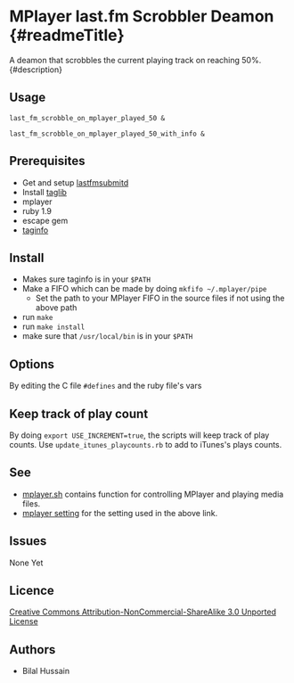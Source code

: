 MPlayer last.fm Scrobbler Deamon {#readmeTitle}
================================
A deamon that scrobbles the current playing track on reaching 50%.
{#description}

Usage
-----
`last_fm_scrobble_on_mplayer_played_50 &` 

`last_fm_scrobble_on_mplayer_played_50_with_info &` 

Prerequisites
-------------
* Get and setup [lastfmsubmitd](http://www.red-bean.com/~decklin/software/lastfmsubmitd/ "http://www.red-bean.com/~decklin/software/lastfmsubmitd/")
* Install [taglib](http://developer.kde.org/~wheeler/taglib.html "http://developer.kde.org/~wheeler/taglib.html") 
* mplayer
* ruby 1.9
* escape gem
* [taginfo](https://github.com/Bilalh/mplayer-last.fm-scrobbler/)

Install 
-------
* Makes sure taginfo is in your `$PATH`
* Make a FIFO which can be made by doing `mkfifo ~/.mplayer/pipe`
	* Set the path to your MPlayer FIFO in the source files if not using the above path
* run `make`
* run `make install`
* make sure that `/usr/local/bin` is in your `$PATH`

Options
-------
By editing the C file `#defines` and the ruby file's vars

Keep track of play count
------------------------
By doing `export USE_INCREMENT=true`, the scripts will keep track of play counts. Use `update_itunes_playcounts.rb` to add to iTunes's plays counts.

See
---
* [mplayer.sh](https://github.com/Bilalh/Bash-Scripts/blob/master/mplayer.sh, "mplayer.sh") contains function for controlling MPlayer and playing media files.
* [mplayer setting](https://github.com/Bilalh/MPlayer-Settings) for the setting used in the above link.


Issues
------
None Yet

Licence
-------
[Creative Commons Attribution-NonCommercial-ShareAlike 3.0 Unported License](http://creativecommons.org/licenses/by-nc-sa/3.0/ "Full details")

Authors
-------
* Bilal Hussain